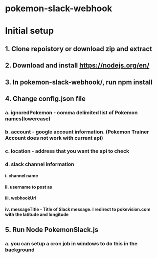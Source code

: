 # pokemon-slack-webhook

# Initial setup
## 1. Clone repoistory or download zip and extract
## 2. Download and install https://nodejs.org/en/
## 3. In pokemon-slack-webhook/, run npm install
## 4. Change config.json file
### a. ignoredPokemon - comma delimited list of Pokemon names(lowercase)
### b. account - google account information. (Pokemon Trainer Account does not work with current api)
### c. location - address that you want the api to check
### d. slack channel information
#### i. channel name
#### ii. username to post as
#### iii. webhookUrl
#### iv. messageTitle - Title of Slack message. I redirect to pokevision.com with the latitude and longitude 
## 5. Run Node PokemonSlack.js 
### a. you can setup a cron job in windows to do this in the background
